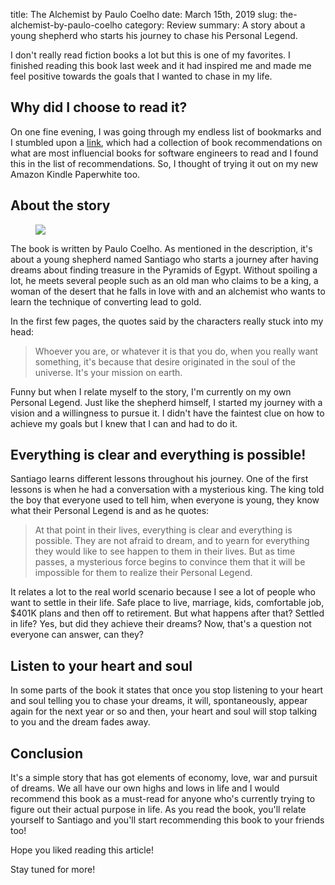 title: The Alchemist by Paulo Coelho
date: March 15th, 2019
slug: the-alchemist-by-paulo-coelho
category: Review
summary: A story about a young shepherd who starts his journey to chase his Personal Legend.

I don't really read fiction books a lot but this is one of my favorites. I finished reading this book last week and it had inspired me and made me feel positive towards the goals that I wanted to chase in my life.

## Why did I choose to read it?
On one fine evening, I was going through my endless list of bookmarks and I stumbled upon a [link](http://www.doradolist.com/facts/stackoverflow-influential-programming-books.html), which had a collection of book recommendations on what are most influencial books for software engineers to read and I found this in the list of recommendations. So, I thought of trying it out on my new Amazon Kindle Paperwhite too.

## About the story

<figure>
    <img src="https://dynamic.indigoimages.ca/books/0062315005.jpg?altimages=false&scaleup=true&maxheight=515&width=380&quality=85&sale=37&lang=en"/>
</figure>

The book is written by Paulo Coelho. As mentioned in the description, it's about a young shepherd named Santiago who starts a journey after having dreams about finding treasure in the Pyramids of Egypt. Without spoiling a lot, he meets several people such as an old man who claims to be a king, a woman of the desert that he falls in love with and an alchemist who wants to learn the technique of converting lead to gold.

In the first few pages, the quotes said by the characters really stuck into my head:

>Whoever you are, or whatever it is that you do, when you really want 
>something, it's because that desire originated in the soul of the universe.
>It's your mission on earth.

Funny but when I relate myself to the story, I'm currently on my own Personal Legend. Just like the shepherd himself, I started my journey with a vision and a willingness to pursue it. I didn't have the faintest clue on how to achieve my goals but I knew that I can and had to do it.

## Everything is clear and everything is possible!
Santiago learns different lessons throughout his journey. One of the first lessons is when he had a conversation with a mysterious king. The king told the boy that everyone used to tell him, when everyone is young, they know what their Personal Legend is and as he quotes:

>At that point in their lives, everything is clear and everything is possible. They are not afraid to dream, and to yearn for everything they would like to see happen to them in their lives. But as time passes, a mysterious force begins to convince them that it will be impossible for them to realize their Personal Legend.

It relates a lot to the real world scenario because I see a lot of people who want to settle in their life. Safe place to live, marriage, kids, comfortable job, $401K plans and then off to retirement. But what happens after that? Settled in life? Yes, but did they achieve their dreams? Now, that's a question not everyone can answer, can they?

## Listen to your heart and soul
In some parts of the book it states that once you stop listening to your heart and soul telling you to chase your dreams, it will, spontaneously, appear again for the next year or so and then, your heart and soul will stop talking to you and the dream fades away.

## Conclusion
It's a simple story that has got elements of economy, love, war and pursuit of dreams. We all have our own highs and lows in life and I would recommend this book as a must-read for anyone who's currently trying to figure out their actual purpose in life. As you read the book, you'll relate yourself to Santiago and you'll start recommending this book to your friends too!

Hope you liked reading this article!

Stay tuned for more!